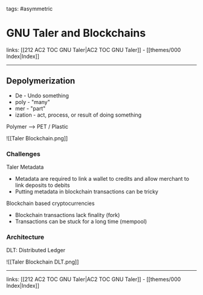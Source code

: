 tags: #asymmetric 

# GNU Taler and Blockchains

links: [[212 AC2 TOC GNU Taler|AC2 TOC GNU Taler]] - [[themes/000 Index|Index]]

---

## Depolymerization

* De - Undo something
* poly - "many"
* mer - "part"
* ization - act, process, or result of doing something

Polymer --> PET / Plastic

![[Taler Blockchain.png]]

### Challenges

Taler Metadata

* Metadata are required to link a wallet to credits and allow merchant to link deposits to debits
* Putting metadata in blockchain transactions can be tricky 

Blockchain based cryptocurrencies

* Blockchain transactions lack finality (fork)
* Transactions can be stuck for a long time (mempool)

### Architecture

DLT: Distributed Ledger

![[Taler Blockchain DLT.png]]


---
links: [[212 AC2 TOC GNU Taler|AC2 TOC GNU Taler]] - [[themes/000 Index|Index]]